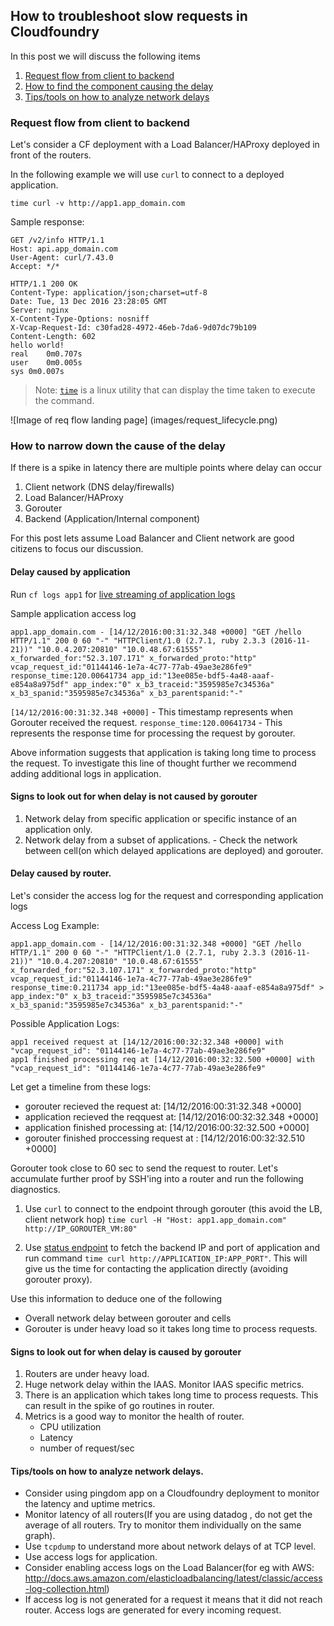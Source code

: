 ## How to troubleshoot slow requests in Cloudfoundry

In this post we will discuss the following items

1. [Request flow from client to backend](#request_flow)
1. [How to find the component causing the delay](#components)
1. [Tips/tools on how to analyze network delays](#tips)

<a name='request_flow'></a>
### Request flow from client to backend
Let's consider a CF deployment with a Load Balancer/HAProxy deployed in front of the routers. 

In the following example we will use `curl` to connect to a deployed application.

`time curl -v http://app1.app_domain.com`

Sample response:
```
GET /v2/info HTTP/1.1
Host: api.app_domain.com
User-Agent: curl/7.43.0
Accept: */*

HTTP/1.1 200 OK
Content-Type: application/json;charset=utf-8
Date: Tue, 13 Dec 2016 23:28:05 GMT
Server: nginx
X-Content-Type-Options: nosniff
X-Vcap-Request-Id: c30fad28-4972-46eb-7da6-9d07dc79b109
Content-Length: 602
hello world!
real	0m0.707s
user	0m0.005s
sys	0m0.007s
```

>Note: [`time`](https://linux.die.net/man/1/time) is a linux utility that can display the time taken to execute the command.

![Image of req flow landing page]
(images/request_lifecycle.png)

<a name='components'></a>
### How to narrow down the cause of the delay

If there is a spike in latency there are multiple points where delay can occur

1. Client network (DNS delay/firewalls)
1. Load Balancer/HAProxy
1. Gorouter
1. Backend (Application/Internal component)

For this post lets assume Load Balancer and Client network are good citizens to focus our discussion.

#### Delay caused by application

Run `cf logs app1` for [live streaming of application logs](https://docs.cloudfoundry.org/adminguide/supporting-websockets.html) 

Sample application access log

```
app1.app_domain.com - [14/12/2016:00:31:32.348 +0000] "GET /hello HTTP/1.1" 200 0 60 "-" "HTTPClient/1.0 (2.7.1, ruby 2.3.3 (2016-11-21))" "10.0.4.207:20810" "10.0.48.67:61555" x_forwarded_for:"52.3.107.171" x_forwarded_proto:"http" vcap_request_id:"01144146-1e7a-4c77-77ab-49ae3e286fe9" response_time:120.00641734 app_id:"13ee085e-bdf5-4a48-aaaf-e854a8a975df" app_index:"0" x_b3_traceid:"3595985e7c34536a" x_b3_spanid:"3595985e7c34536a" x_b3_parentspanid:"-"
```

`[14/12/2016:00:31:32.348 +0000]` - This timestamp represents when Gorouter received the request.
`response_time:120.00641734` - This represents the response time for processing the request by gorouter.

Above information suggests that application is taking long time to process the request. To investigate this line of thought further we recommend adding additional logs in application.

#### Signs to look out for when delay is not caused by gorouter
  1. Network delay from specific application or specific instance of an application only.
  1. Network delay from a subset of applications.
    - Check the network between cell(on which delayed applications are deployed) and gorouter.

#### Delay caused by router.

Let's consider the access log for the request and corresponding application logs

Access Log Example:
```
app1.app_domain.com - [14/12/2016:00:31:32.348 +0000] "GET /hello HTTP/1.1" 200 0 60 "-" "HTTPClient/1.0 (2.7.1, ruby 2.3.3 (2016-11-21))" "10.0.4.207:20810" "10.0.48.67:61555" x_forwarded_for:"52.3.107.171" x_forwarded_proto:"http" vcap_request_id:"01144146-1e7a-4c77-77ab-49ae3e286fe9" response_time:0.211734 app_id:"13ee085e-bdf5-4a48-aaaf-e854a8a975df" > app_index:"0" x_b3_traceid:"3595985e7c34536a" x_b3_spanid:"3595985e7c34536a" x_b3_parentspanid:"-"
```
Possible Application Logs:
```
app1 received request at [14/12/2016:00:32:32.348 +0000] with "vcap_request_id": "01144146-1e7a-4c77-77ab-49ae3e286fe9"
app1 finished processing req at [14/12/2016:00:32:32.500 +0000] with "vcap_request_id": "01144146-1e7a-4c77-77ab-49ae3e286fe9"
```

Let get a timeline from these logs:
- gorouter recieved the request at: [14/12/2016:00:31:32.348 +0000]
- application recieved the reqquest at: [14/12/2016:00:32:32.348 +0000]
- application finished processing at: [14/12/2016:00:32:32.500 +0000]
- gorouter finished proccessing request at : [14/12/2016:00:32:32.510 +0000]

Gorouter took close to 60 sec to send the request to router. Let's accumulate further proof by SSH'ing into a router and run the following diagnostics.

1. Use `curl` to connect to the endpoint through gorouter (this avoid the LB, client network hop)
`time curl -H "Host: app1.app_domain.com" http://IP_GOROUTER_VM:80"`

1. Use [status endpoint](https://github.com/cloudfoundry/gorouter/tree/master#the-routing-table) to fetch the backend IP and port of application and run command 
`time curl http://APPLICATION_IP:APP_PORT"`. This will give us the time for contacting the application directly (avoiding gorouter proxy). 

Use this information to deduce one of the following
- Overall network delay between gorouter and cells
- Gorouter is under heavy load so it takes long time to process requests.

#### Signs to look out for when delay is caused by gorouter

1. Routers are under heavy load.
1. Huge network delay within the IAAS. Monitor IAAS specific metrics.
1. There is an application which takes long time to process requests. This can result in the spike of go routines in router.
1. Metrics is a good way to monitor the health of router. 
    - CPU utilization
    - Latency
    - number of request/sec

<a name='tips'></a>
#### Tips/tools on how to analyze network delays.
- Consider using pingdom app on a Cloudfoundry deployment to monitor the latency and uptime metrics.
- Monitor latency of all routers(If you are using datadog , do not get the average of all routers. Try to monitor them individually on the same graph).
- Use `tcpdump` to understand more about network delays of at TCP level. 
- Use access logs for application.
- Consider enabling access logs on the Load Balancer(for eg with AWS: http://docs.aws.amazon.com/elasticloadbalancing/latest/classic/access-log-collection.html)
- If access log is not generated for a request it means that it did not reach router. Access logs are generated for every incoming request. 
